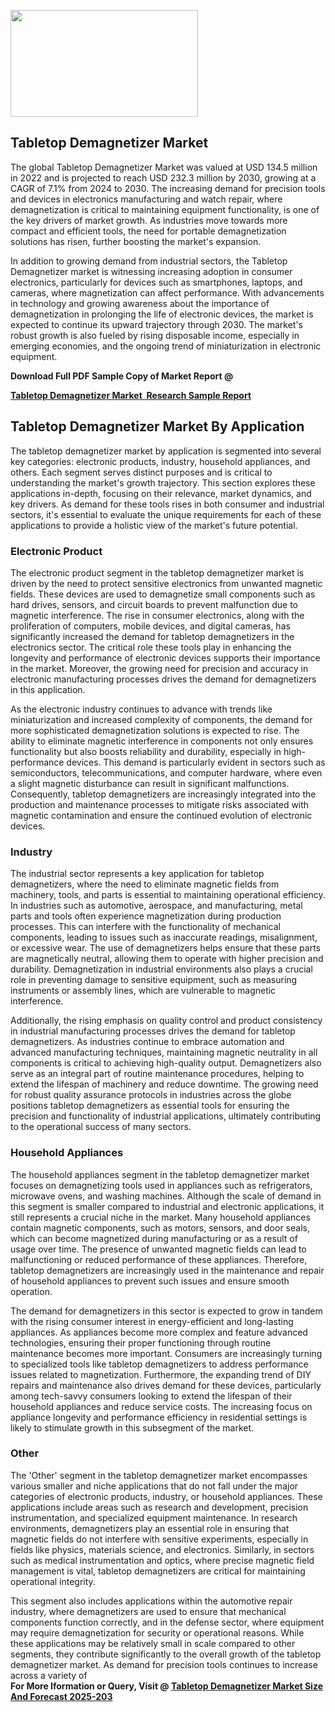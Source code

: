 <p><img class="alignnone size-medium wp-image-20088" src="https://ffe5etoiles.com/wp-content/uploads/2024/12/MST1-300x171.png" alt="" width="300" height="171" /></p><p> <h2>Tabletop Demagnetizer Market </h2><p>The global Tabletop Demagnetizer Market was valued at USD 134.5 million in 2022 and is projected to reach USD 232.3 million by 2030, growing at a CAGR of 7.1% from 2024 to 2030. The increasing demand for precision tools and devices in electronics manufacturing and watch repair, where demagnetization is critical to maintaining equipment functionality, is one of the key drivers of market growth. As industries move towards more compact and efficient tools, the need for portable demagnetization solutions has risen, further boosting the market's expansion.</p><p>In addition to growing demand from industrial sectors, the Tabletop Demagnetizer market is witnessing increasing adoption in consumer electronics, particularly for devices such as smartphones, laptops, and cameras, where magnetization can affect performance. With advancements in technology and growing awareness about the importance of demagnetization in prolonging the life of electronic devices, the market is expected to continue its upward trajectory through 2030. The market's robust growth is also fueled by rising disposable income, especially in emerging economies, and the ongoing trend of miniaturization in electronic equipment.</p></p><p><strong>Download Full PDF Sample Copy of Market Report @</strong></p><p><strong><a href="https://www.verifiedmarketreports.com/download-sample/?rid=266540&utm_source=Sites-google&utm_medium=265" target="_blank">Tabletop Demagnetizer Market &nbsp;Research Sample Report</a></strong></p><p><h2>Tabletop Demagnetizer Market By Application</h2><p>The tabletop demagnetizer market by application is segmented into several key categories: electronic products, industry, household appliances, and others. Each segment serves distinct purposes and is critical to understanding the market's growth trajectory. This section explores these applications in-depth, focusing on their relevance, market dynamics, and key drivers. As demand for these tools rises in both consumer and industrial sectors, it's essential to evaluate the unique requirements for each of these applications to provide a holistic view of the market's future potential.</p><h3>Electronic Product</h3><p>The electronic product segment in the tabletop demagnetizer market is driven by the need to protect sensitive electronics from unwanted magnetic fields. These devices are used to demagnetize small components such as hard drives, sensors, and circuit boards to prevent malfunction due to magnetic interference. The rise in consumer electronics, along with the proliferation of computers, mobile devices, and digital cameras, has significantly increased the demand for tabletop demagnetizers in the electronics sector. The critical role these tools play in enhancing the longevity and performance of electronic devices supports their importance in the market. Moreover, the growing need for precision and accuracy in electronic manufacturing processes drives the demand for demagnetizers in this application.<p>As the electronic industry continues to advance with trends like miniaturization and increased complexity of components, the demand for more sophisticated demagnetization solutions is expected to rise. The ability to eliminate magnetic interference in components not only ensures functionality but also boosts reliability and durability, especially in high-performance devices. This demand is particularly evident in sectors such as semiconductors, telecommunications, and computer hardware, where even a slight magnetic disturbance can result in significant malfunctions. Consequently, tabletop demagnetizers are increasingly integrated into the production and maintenance processes to mitigate risks associated with magnetic contamination and ensure the continued evolution of electronic devices.</p><h3>Industry</h3><p>The industrial sector represents a key application for tabletop demagnetizers, where the need to eliminate magnetic fields from machinery, tools, and parts is essential to maintaining operational efficiency. In industries such as automotive, aerospace, and manufacturing, metal parts and tools often experience magnetization during production processes. This can interfere with the functionality of mechanical components, leading to issues such as inaccurate readings, misalignment, or excessive wear. The use of demagnetizers helps ensure that these parts are magnetically neutral, allowing them to operate with higher precision and durability. Demagnetization in industrial environments also plays a crucial role in preventing damage to sensitive equipment, such as measuring instruments or assembly lines, which are vulnerable to magnetic interference.<p>Additionally, the rising emphasis on quality control and product consistency in industrial manufacturing processes drives the demand for tabletop demagnetizers. As industries continue to embrace automation and advanced manufacturing techniques, maintaining magnetic neutrality in all components is critical to achieving high-quality output. Demagnetizers also serve as an integral part of routine maintenance procedures, helping to extend the lifespan of machinery and reduce downtime. The growing need for robust quality assurance protocols in industries across the globe positions tabletop demagnetizers as essential tools for ensuring the precision and functionality of industrial applications, ultimately contributing to the operational success of many sectors.</p><h3>Household Appliances</h3><p>The household appliances segment in the tabletop demagnetizer market focuses on demagnetizing tools used in appliances such as refrigerators, microwave ovens, and washing machines. Although the scale of demand in this segment is smaller compared to industrial and electronic applications, it still represents a crucial niche in the market. Many household appliances contain magnetic components, such as motors, sensors, and door seals, which can become magnetized during manufacturing or as a result of usage over time. The presence of unwanted magnetic fields can lead to malfunctioning or reduced performance of these appliances. Therefore, tabletop demagnetizers are increasingly used in the maintenance and repair of household appliances to prevent such issues and ensure smooth operation.<p>The demand for demagnetizers in this sector is expected to grow in tandem with the rising consumer interest in energy-efficient and long-lasting appliances. As appliances become more complex and feature advanced technologies, ensuring their proper functioning through routine maintenance becomes more important. Consumers are increasingly turning to specialized tools like tabletop demagnetizers to address performance issues related to magnetization. Furthermore, the expanding trend of DIY repairs and maintenance also drives demand for these devices, particularly among tech-savvy consumers looking to extend the lifespan of their household appliances and reduce service costs. The increasing focus on appliance longevity and performance efficiency in residential settings is likely to stimulate growth in this subsegment of the market.</p><h3>Other</h3><p>The 'Other' segment in the tabletop demagnetizer market encompasses various smaller and niche applications that do not fall under the major categories of electronic products, industry, or household appliances. These applications include areas such as research and development, precision instrumentation, and specialized equipment maintenance. In research environments, demagnetizers play an essential role in ensuring that magnetic fields do not interfere with sensitive experiments, especially in fields like physics, materials science, and electronics. Similarly, in sectors such as medical instrumentation and optics, where precise magnetic field management is vital, tabletop demagnetizers are critical for maintaining operational integrity.<p>This segment also includes applications within the automotive repair industry, where demagnetizers are used to ensure that mechanical components function correctly, and in the defense sector, where equipment may require demagnetization for security or operational reasons. While these applications may be relatively small in scale compared to other segments, they contribute significantly to the overall growth of the tabletop demagnetizer market. As demand for precision tools continues to increase across a variety of <strong><br />For More Iformation or Query, Visit @ <a href="https://www.verifiedmarketreports.com/product/tabletop-demagnetizer-market/" target="_blank">Tabletop Demagnetizer Market Size And Forecast 2025-203</a></strong></p>
